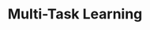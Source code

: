 ---
title: "Multi-Task Learning"

categories: ['']

tags: ['Multi', 'Task', 'Learning']

arwords: 'التعلم المتزامن للمهام المختلفة'

arexps: []

enwords: ['Multi-Task Learning']

enexps: []

arlexicons: 'ع'

enlexicons: 'M'

authors: ['Ruqayya Roshdy']

translators: ['']

citations: 'تطبيقات الذكاء الاصطناعي في خدمة اللغة العربية'

sources: 'مركز الملك عبدالله بن عبدالعزيز الدولي لخدمة اللغة العربية'

word: "true"

slug: ""
---